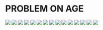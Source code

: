 
# PROBLEM ON AGE
![](https://github.com/dheerajpoonia29/aptitudeVerbalReasoning-brainwizCrt/blob/master/problem%20on%20age/p0.png?raw=true)
![](https://github.com/dheerajpoonia29/aptitudeVerbalReasoning-brainwizCrt/blob/master/problem%20on%20age/poa1.png?raw=true)
![](https://github.com/dheerajpoonia29/aptitudeVerbalReasoning-brainwizCrt/blob/master/problem%20on%20age/poa2.png?raw=true)
![](https://github.com/dheerajpoonia29/aptitudeVerbalReasoning-brainwizCrt/blob/master/problem%20on%20age/poa3.png?raw=true)
![](https://github.com/dheerajpoonia29/aptitudeVerbalReasoning-brainwizCrt/blob/master/problem%20on%20age/poa4.png?raw=true)
![](https://github.com/dheerajpoonia29/aptitudeVerbalReasoning-brainwizCrt/blob/master/problem%20on%20age/poa5.png?raw=true)
![](https://github.com/dheerajpoonia29/aptitudeVerbalReasoning-brainwizCrt/blob/master/problem%20on%20age/poa6.png?raw=true)
![](https://github.com/dheerajpoonia29/aptitudeVerbalReasoning-brainwizCrt/blob/master/problem%20on%20age/poa7.png?raw=true)
![](https://github.com/dheerajpoonia29/aptitudeVerbalReasoning-brainwizCrt/blob/master/problem%20on%20age/poa8.png?raw=true)
![](https://github.com/dheerajpoonia29/aptitudeVerbalReasoning-brainwizCrt/blob/master/problem%20on%20age/poa9.png?raw=true)
![](https://github.com/dheerajpoonia29/aptitudeVerbalReasoning-brainwizCrt/blob/master/problem%20on%20age/poa10.png?raw=true)
![](https://github.com/dheerajpoonia29/aptitudeVerbalReasoning-brainwizCrt/blob/master/problem%20on%20age/poa12.png?raw=true)
![](https://github.com/dheerajpoonia29/aptitudeVerbalReasoning-brainwizCrt/blob/master/problem%20on%20age/poa13.png?raw=true)
![](https://github.com/dheerajpoonia29/aptitudeVerbalReasoning-brainwizCrt/blob/master/problem%20on%20age/poa14.png?raw=true)
![](https://github.com/dheerajpoonia29/aptitudeVerbalReasoning-brainwizCrt/blob/master/problem%20on%20age/poa15.png?raw=true)
